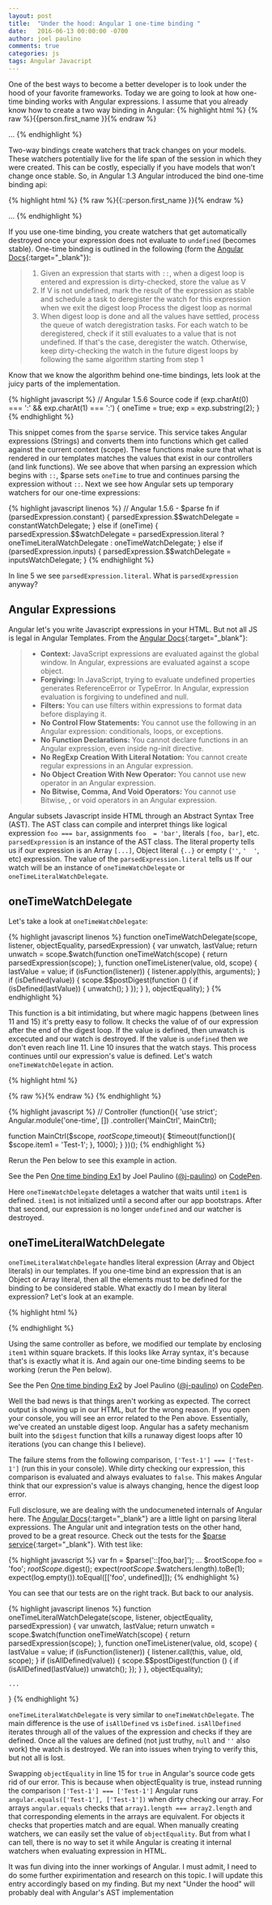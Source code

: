 ```yaml
---
layout: post
title:  "Under the hood: Angular 1 one-time binding "
date:   2016-06-13 00:00:00 -0700
author: joel paulino
comments: true
categories: js
tags: Angular Javacript
---
```

One of the best ways to become a better developer is to look under the hood of your favorite frameworks.
Today we are going to look at how one-time binding works with Angular expressions. I assume that you already know how to create a
two way binding in Angular:
{% highlight html %}
{% raw %}{{person.first_name }}{% endraw %}
<!-- OR -->
<span ng-bing="person.first_name"></span>
...
{% endhighlight %}
<!--more-->

Two-way bindings create watchers that track changes on your models. These watchers potentially live for the life span of
the session in which they were created. This can be costly, especially if you have models that won't change once stable.
So, in Angular 1.3 Angular introduced the bind one-time binding api:

{% highlight html %}
{% raw %}{{::person.first_name }}{% endraw %}
<!-- OR -->
<span ng-bing="::person.first_name"></span>
...
{% endhighlight %}

If you use one-time binding, you create watchers that get automatically
destroyed once your expression does not evaluate to  `undefined` (becomes stable).
One-time binding is outlined in the following (form the
[Angular Docs](https://docs.Angularjs.org/guide/expression#value-stabilization-algorithm){:target="_blank"}):

> 1. Given an expression that starts with `::`, when a digest loop is entered and expression is dirty-checked, store the value as V
> 2. If V is not undefined, mark the result of the expression as stable and schedule a task to deregister the watch for this expression when we exit the digest loop
   Process the digest loop as normal
> 3. When digest loop is done and all the values have settled, process the queue of watch deregistration tasks. For each watch to be deregistered, check if it still evaluates to a value that is not undefined. If that's the case, deregister the watch. Otherwise, keep dirty-checking the watch in the future digest loops by following the same algorithm starting from step 1

Know that we know the algorithm behind one-time bindings, lets look at the juicy parts of the implementation.

{% highlight javascript %}
// Angular 1.5.6 Source code
if (exp.charAt(0) === ':' && exp.charAt(1) === ':') {
  oneTime = true;
  exp = exp.substring(2);
}
{% endhighlight %}

This snippet comes from the `$parse` service. This service takes Angular expressions (Strings) and converts them into functions
which get called against the current context (scope). These functions make sure that what is rendered in our templates matches the values that exist in our controllers (and link functions).
We see above that when parsing an expression which begins with  `::`, $parse
sets `oneTime` to true and continues parsing the expression without `::`. Next we see how Angular sets up temporary watchers
for our one-time expressions:

{% highlight javascript linenos %}
// Angular 1.5.6 - $parse fn
if (parsedExpression.constant) {
  parsedExpression.$$watchDelegate = constantWatchDelegate;
} else if (oneTime) {
  parsedExpression.$$watchDelegate = parsedExpression.literal ?
      oneTimeLiteralWatchDelegate : oneTimeWatchDelegate;
} else if (parsedExpression.inputs) {
  parsedExpression.$$watchDelegate = inputsWatchDelegate;
}
{% endhighlight %}

In line 5 we see `parsedExpression.literal`. What is `parsedExpression` anyway?

## Angular Expressions

Angular let's you write Javascript expressions in your HTML. But not all JS is legal in Angular Templates.
From the [Angular Docs](https://docs.Angularjs.org/guide/expression#Angular-expressions-vs-javascript-expressions){:target="_blank"}:

> - **Context:** JavaScript expressions are evaluated against the global window. In Angular, expressions are evaluated against a scope object.
> - **Forgiving:** In JavaScript, trying to evaluate undefined properties generates ReferenceError or TypeError.
 In Angular, expression evaluation is forgiving to undefined and null.
> - **Filters:** You can use filters within expressions to format data before displaying it.
> - **No Control Flow Statements:** You cannot use the following in an Angular expression: conditionals, loops, or exceptions.
> - **No Function Declarations:** You cannot declare functions in an Angular expression, even inside ng-init directive.
> - **No RegExp Creation With Literal Notation:** You cannot create regular expressions in an Angular expression.
> - **No Object Creation With New Operator:** You cannot use new operator in an Angular expression.
> - **No Bitwise, Comma, And Void Operators:** You cannot use Bitwise, , or void operators in an Angular expression.

Angular subsets Javascript inside HTML through an Abstract Syntax Tree (AST).
The AST class can compile and interpret things like logical expression `foo === bar`, assignments `foo  = 'bar'`,
literals `[foo, bar]`, etc.
`parsedExpression` is an instance of the AST class. The literal property tells us if our expression
is an Array `[...]`, Object literal `{..}` or empty (`''`, `'  '`, etc) expression. The value of the `parsedExpression.literal` tells us
If our watch will be an instance of `oneTimeWatchDelegate` or `oneTimeLiteralWatchDelegate`.

## oneTimeWatchDelegate

Let's take a look at `oneTimeWatchDelegate`:

{% highlight javascript linenos %}
function oneTimeWatchDelegate(scope, listener, objectEquality, parsedExpression) {
    var unwatch, lastValue;
    return unwatch = scope.$watch(function oneTimeWatch(scope) {
        return parsedExpression(scope);
    }, function oneTimeListener(value, old, scope) {
        lastValue = value;
        if (isFunction(listener)) {
            listener.apply(this, arguments);
        }
        if (isDefined(value)) {
            scope.$$postDigest(function () {
                if (isDefined(lastValue)) {
                    unwatch();
                }
            });
        }
    }, objectEquality);
}
{% endhighlight %}

This function is a bit intimidating, but where  magic happens (between lines 11 and 15) it's pretty easy to follow. It checks the value of
of our expression after the end of the digest loop. If the value is defined, then unwatch is excecuted and our watch is destroyed.
If the value is `undefined` then we don't even reach line 11. Line 10 insures that the watch stays. This process continues until our expression's
value is defined. Let's watch `oneTimeWatchDelegate` in action.

{% highlight html %}
<!-- HTML -->
<!-- Ex 1 oneTimeWatchDelegate -->
{% raw %}<span ng-bind="::item1"></span>{% endraw %}
{% endhighlight %}


{% highlight javascript %}
// Controller
(function(){
  'use strict';
  Angular.module('one-time', [])
    .controller('MainCtrl', MainCtrl);

  function MainCtrl($scope, $rootScope,$timeout){
    $timeout(function(){
          $scope.item1 = 'Test-1';
    }, 1000);
  }
})();
{% endhighlight %}

Rerun the Pen below to see this example in action.

<p data-height="265" data-theme-id="1" data-slug-hash="MeyjEP" data-default-tab="result" data-user="j-paulino" data-embed-version="2" class="codepen">See the Pen <a href="http://codepen.io/j-paulino/pen/MeyjEP/">One time binding Ex1</a> by Joel Paulino (<a href="http://codepen.io/j-paulino">@j-paulino</a>) on <a href="http://codepen.io">CodePen</a>.</p>
<script async src="//assets.codepen.io/assets/embed/ei.js"></script>

Here `oneTimeWatchDelegate` deletages a watcher that waits until `item1` is defined.
`item1` is not initialized until a second after our app bootstraps. After that second, our expression is no longer `undefined`
and our watcher is destroyed.

## oneTimeLiteralWatchDelegate

`oneTimeLiteralWatchDelegate` handles literal expression (Array and Object literals) in our templates.
If you one-time bind an expression that is an Object or Array literal, then all the elements
must to be defined for the binding to be considered stable. What exactly do I mean by literal expression?
Let's look at an example.

{% highlight html %}
<!-- Ex 2 -->
<span ng-bind="::[item1]"></span>
{% endhighlight %}

Using the same controller as before, we modified our template by enclosing `item1` within square brackets. If this looks like Array syntax, it's because that's
is exactly what it is. And again our one-time binding seems to be working (rerun the Pen below).

<p data-height="265" data-theme-id="0" data-slug-hash="LZNxVd" data-default-tab="result" data-user="j-paulino" data-embed-version="2" class="codepen">See the Pen <a href="http://codepen.io/j-paulino/pen/LZNxVd/">One time binding Ex2</a> by Joel Paulino (<a href="http://codepen.io/j-paulino">@j-paulino</a>) on <a href="http://codepen.io">CodePen</a>.</p>
<script async src="//assets.codepen.io/assets/embed/ei.js"></script>

Well the bad news is that things aren't working as expected. The correct output is showing up in our HTML, but for the wrong reason.
If you open your console, you will see an error related to the Pen above. Essentially, we've created an unstable digest loop. Angular has a safety
mechanism built into the `$digest` function that kills a runaway digest loops after 10 iterations (you can change this I believe).

The failure stems from the following comparison, `['Test-1'] === ['Test-1']` (run this in your console). While dirty checking our expression,
this comparison is evaluated and always evaluates to `false`. This makes Angular think that our expression's value is always changing,
hence the digest loop error.

Full disclosure, we are dealing with the undocumeneted internals of Angular here. The [Angular Docs](https://docs.Angularjs.org/guide/expression#how-to-benefit-from-one-time-binding){:target="_blank"}
are a little light on parsing literal expressions. The Angular unit and integration tests on the other hand, proved to be a great resource.
Check out the tests for the [$parse service](https://github.com/Angular/Angular.js/blob/master/test/ng/parseSpec.js#L3256){:target="_blank"}.
With test like:

{% highlight javascript %}
var fn = $parse('::[foo,bar]');
...
$rootScope.foo = 'foo';
$rootScope.$digest();
expect($rootScope.$$watchers.length).toBe(1);
expect(log.empty()).toEqual([['foo', undefined]]);
{% endhighlight %}

You can see that our tests are on the right track. But back to our analysis.

{% highlight javascript linenos %}
function oneTimeLiteralWatchDelegate(scope, listener, objectEquality, parsedExpression) {
    var unwatch, lastValue;
    return unwatch = scope.$watch(function oneTimeWatch(scope) {
        return parsedExpression(scope);
    }, function oneTimeListener(value, old, scope) {
        lastValue = value;
        if (isFunction(listener)) {
            listener.call(this, value, old, scope);
        }
        if (isAllDefined(value)) {
            scope.$$postDigest(function () {
                if (isAllDefined(lastValue)) unwatch();
            });
        }
    }, objectEquality);

    ...
}
{% endhighlight %}

`oneTimeLiteralWatchDelegate` is very similar to `oneTimeWatchDelegate`. The main difference is the use of `isAllDefined` vs
`isDefined`.  `isAllDefined` iterates through all of the values of the expression and checks if they are defined. Once all the values are defined (not just truthy, `null` and `''` also work)
 the watch is destroyed. We ran into issues when trying to verify this, but not all is lost.

Swapping `objectEquality` in line 15 for `true` in Angular's source code gets rid of our error. This is because when objectEquality is true, instead running the comparison
`['Test-1'] === ['Test-1']` Angular runs `angular.equals(['Test-1'], ['Test-1'])` when dirty checking our array. For arrays `angular.equals` checks that `array1.length === array2.length` and that corresponding elements
in the arrays are equivalent. For objects it checks that properties match and are equal. When manually creating watchers, we can easily set the value of
`objectEquality`. But from what I can tell, there is no way to set it while Angular is creating it internal watchers when evaluating expression in HTML.


It was fun diving into the inner workings of Angular. I must admit, I need to do some further expirimentation and research on this topic. I will update this
entry accordingly based on my finding. But my next "Under the hood" will probably deal with Angular's AST implementation